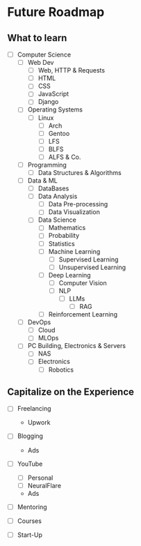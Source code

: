 # Future Roadmap

## What to learn

- [ ] Computer Science
    - [ ] Web Dev
        - [ ] Web, HTTP & Requests
        - [ ] HTML
        - [ ] CSS
        - [ ] JavaScript
        - [ ] Django
    - [ ] Operating Systems
        - [ ] Linux
            - [ ] Arch
            - [ ] Gentoo
            - [ ] LFS
            - [ ] BLFS
            - [ ] ALFS & Co.
    - [ ] Programming
        - [ ] Data Structures & Algorithms
    - [ ] Data & ML
        - [ ] DataBases
        - [ ] Data Analysis
            - [ ] Data Pre-processing
            - [ ] Data Visualization
        - [ ] Data Science
            - [ ] Mathematics
            - [ ] Probability
            - [ ] Statistics
            - [ ] Machine Learning
                - [ ] Supervised Learning
                - [ ] Unsupervised Learning
            - [ ] Deep Learning
                - [ ] Computer Vision
                - [ ] NLP
                    - [ ] LLMs
                        - [ ] RAG
            - [ ] Reinforcement Learning
    - [ ] DevOps
        - [ ] Cloud
        - [ ] MLOps
    - [ ] PC Building, Electronics & Servers
        - [ ] NAS
        - [ ] Electronics
            - [ ] Robotics

## Capitalize on the Experience

- [ ] Freelancing
    - Upwork
- [ ] Blogging
    - Ads
- [ ] YouTube
    - [ ] Personal
    - [ ] NeuralFlare
    - Ads
- [ ] Mentoring
- [ ] Courses
- [ ] Start-Up

